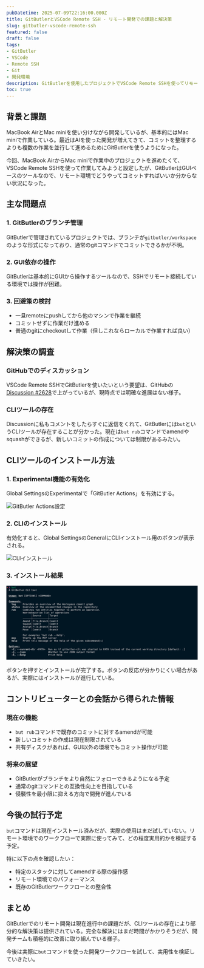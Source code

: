 ```yaml
---
pubDatetime: 2025-07-09T22:16:00.000Z
title: GitButlerとVSCode Remote SSH - リモート開発での課題と解決策
slug: gitbutler-vscode-remote-ssh
featured: false
draft: false
tags:
- GitButler
- VSCode
- Remote SSH
- Git
- 開発環境
description: GitButlerを使用したプロジェクトでVSCode Remote SSHを使ってリモート開発する際の課題と、CLIツールを使った解決策について
toc: true
---
```


## 背景と課題

MacBook AirとMac miniを使い分けながら開発しているが、基本的にはMac miniで作業している。最近はAIを使った開発が増えてきて、コミットを整理するよりも複数の作業を並行して進めるためにGitButlerを使うようになった。

今回、MacBook AirからMac miniで作業中のプロジェクトを進めたくて、VSCode Remote SSHを使って作業してみようと設定したが、GitButlerはGUIベースのツールなので、リモート環境でどうやってコミットすればいいか分からない状況になった。

## 主な問題点

### 1. GitButlerのブランチ管理

GitButlerで管理されているプロジェクトでは、ブランチが`gitbutler/workspace`のような形式になっており、通常のgitコマンドでコミットできるかが不明。

### 2. GUI依存の操作

GitButlerは基本的にGUIから操作するツールなので、SSHでリモート接続している環境では操作が困難。

### 3. 回避策の検討

- 一旦remoteにpushしてから他のマシンで作業を継続
- コミットせずに作業だけ進める
- 普通のgitにcheckoutして作業（但しこれならローカルで作業すれば良い）

## 解決策の調査

### GitHubでのディスカッション

VSCode Remote SSHでGitButlerを使いたいという要望は、GitHubの[Discussion #2628](https://github.com/gitbutlerapp/gitbutler/discussions/2628)で上がっているが、現時点では明確な進展はない様子。

### CLIツールの存在

Discussionに私もコメントをしたらすぐに返信をくれて、GitButlerには`but`というCLIツールが存在することが分かった。現在は`but rub`コマンドでamendやsquashができるが、新しいコミットの作成については制限があるみたい。

## CLIツールのインストール方法

### 1. Experimental機能の有効化

Global SettingsのExperimentalで「GitButler Actions」を有効にする。

![GitButler Actions設定](https://i.gyazo.com/b75f1065b2f4ca0f48c1d8aa7eb58d99.png)

### 2. CLIのインストール

有効化すると、Global SettingsのGeneralにCLIインストール用のボタンが表示される。

![CLIインストール](https://i.gyazo.com/68c0cdbf724705adea74e38a8cb7f1c4.png)

### 3. インストール結果

![インストール成功](../../assets/images/gitbutler-install.png)

ボタンを押すとインストールが完了する。ボタンの反応が分かりにくい場合があるが、実際にはインストールが進行している。

## コントリビューターとの会話から得られた情報

### 現在の機能

- `but rub`コマンドで既存のコミットに対するamendが可能
- 新しいコミットの作成は現在制限されている
- 共有ディスクがあれば、GUI以外の環境でもコミット操作が可能

### 将来の展望

- GitButlerがブランチをより自然にフォローできるようになる予定
- 通常のgitコマンドとの互換性向上を目指している
- 侵襲性を最小限に抑える方向で開発が進んでいる

## 今後の試行予定

`but`コマンドは現在インストール済みだが、実際の使用はまだ試していない。リモート環境でのワークフローで実際に使ってみて、どの程度実用的かを検証する予定。

特に以下の点を確認したい：

- 特定のスタックに対してamendする際の操作感
- リモート環境でのパフォーマンス
- 既存のGitButlerワークフローとの整合性

## まとめ

GitButlerでのリモート開発は現在進行中の課題だが、CLIツールの存在により部分的な解決策は提供されている。完全な解決にはまだ時間がかかりそうだが、開発チームも積極的に改善に取り組んでいる様子。

今後は実際に`but`コマンドを使った開発ワークフローを試して、実用性を検証していきたい。

